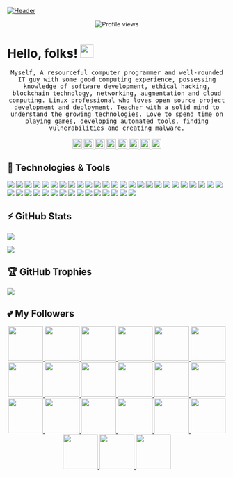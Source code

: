 [![Header](https://github.com/anjaanabishek10/anjaanabishek10/blob/main/name.png "Header")](https://github.com/anjaanabishek10/)

<p align="center">
  <img src="https://komarev.com/ghpvc/?username=anjaanabishek10" alt="Profile views" />
</p>

# Hello, folks! <img src="https://github.com/anjaanabishek10/anjaanabishek10/blob/main/wave.gif" width="30px">

<p align="center">
<samp>
Myself, A resourceful computer programmer and well-rounded IT guy with some good computing experience, possessing knowledge of software development, ethical hacking, blockchain technology, networking, augmentation and cloud computing. Linux professional who loves open source project development and deployment. Teacher with a solid mind to understand the growing technologies. Love to spend time on playing games, developing automated tools, finding vulnerabilities and creating malware.
</samp>
<br> <br>
<a href="https://app.hackthebox.com/profile/411602">
<img src="https://www.hackthebox.com/images/Cube-Icon-RGB-1024.png" alt="Abishek's HTB" width="22px" />
</a>
<a href="https://www.instagram.com/anjaan.abishek">
<img src="https://raw.githubusercontent.com/hussainweb/hussainweb/main/icons/instagram.png" alt="Abishek's Instagram" width="22px" />
</a>
<a href="https://www.facebook.com/anjaan.abishek.10">
<img src="https://raw.githubusercontent.com/peterthehan/peterthehan/master/assets/facebook.svg" alt="Abishek's Facebook" width="22px" />
</a>
<a href="mailto:anjaanabishek10@gmail.com">
<img src="https://cdn.freelogovectors.net/wp-content/uploads/2020/10/gmail_logo_icon-768x576.png" alt="Abishek's GMail" width="22px" />
</a>
<a href="https://www.youtube.com/channel/UCdoAOhGv2b9zTF4649rBnZQ">
<img src="https://raw.githubusercontent.com/peterthehan/peterthehan/master/assets/youtube.svg" alt="Abishek's YouTube" width="22px" />
</a>
<a href="https://twitter.com/AbishekAnjaan">
<img src="https://raw.githubusercontent.com/peterthehan/peterthehan/master/assets/twitter.svg" alt="Abishek's Twitter" width="22px" />
</a>
<a href="https://www.linkedin.com/in/anjaanabishek">
<img src="https://raw.githubusercontent.com/peterthehan/peterthehan/master/assets/linkedin.svg" alt="Abishek's LinkedIn" width="22px" />
</a>
<a href="https://www.hackerrank.com/anjaanabishek10">
<img src="https://1.bp.blogspot.com/-ULT9oDhqr24/XJYCrttOEpI/AAAAAAAAJYE/inXHXlzblBI3SbcGpiUj4TMNj-E8uPlaQCK4BGAYYCw/s1600/logo%2Bhackerrank%2Bicon.png" alt="Abishek's HackerRank" width="22px" />
</a>
</p>

## 🔧 Technologies & Tools

![](https://img.shields.io/badge/OS-Linux-informational?style=flat&logo=linux&logoColor=brightgreen&color=brightgreen)
![](https://img.shields.io/badge/OS-Windows-informational?style=flat&logo=windows&logoColor=brightgreen&color=brightgreen)
![](https://img.shields.io/badge/OS-Mac-informational?style=flat&logo=apple&logoColor=brightgreen&color=brightgreen)
![](https://img.shields.io/badge/Editor-VS%20Code-informational?style=flat&logo=visual-studio-code&logoColor=brightgreen&color=blueviolet)
![](https://img.shields.io/badge/Editor-PyCharm-informational?style=flat&logo=pycharm&logoColor=brightgreen&color=blueviolet)
![](https://img.shields.io/badge/Editor-Eclipse-informational?style=flat&logo=eclipse&logoColor=brightgreen&color=blueviolet)
![](https://img.shields.io/badge/Editor-Atom-informational?style=flat&logo=atom&logoColor=brightgreen&color=blueviolet)
![](https://img.shields.io/badge/Editor-Nano-informational?style=flat&logo=nano&logoColor=brightgreen&color=blueviolet)
![](https://img.shields.io/badge/Editor-Vim-informational?style=flat&logo=vim&logoColor=brightgreen&color=blueviolet)
![](https://img.shields.io/badge/Code-Python-informational?style=flat&logo=python&logoColor=brightgreen&color=blue)
![](https://img.shields.io/badge/Code-C-informational?style=flat&logo=c&logoColor=brightgreen&color=blue)
![](https://img.shields.io/badge/Code-Java-informational?style=flat&logo=java&logoColor=brightgreen&color=blue)
![](https://img.shields.io/badge/Code-Ruby-informational?style=flat&logo=ruby&logoColor=brightgreen&color=blue)
![](https://img.shields.io/badge/Code-Perl-informational?style=flat&logo=perl&logoColor=brightgreen&color=blue)
![](https://img.shields.io/badge/Code-Swift-informational?style=flat&logo=swift&logoColor=brightgreen&color=blue)
![](https://img.shields.io/badge/Tool-Ansible-informational?style=flat&logo=ansible&logoColor=brightgreen&color=yellow)
![](https://img.shields.io/badge/Tool-Apache-informational?style=flat&logo=apache&logoColor=brightgreen&color=yellow)
![](https://img.shields.io/badge/Tool-Bitbucket-informational?style=flat&logo=bitbucket&logoColor=brightgreen&color=yellow)
![](https://img.shields.io/badge/Tool-Cisco-informational?style=flat&logo=cisco&logoColor=brightgreen&color=yellow)
![](https://img.shields.io/badge/Tool-CURL-informational?style=flat&logo=curl&logoColor=brightgreen&color=yellow)
![](https://img.shields.io/badge/Tool-Docker-informational?style=flat&logo=docker&logoColor=brightgreen&color=yellow)
![](https://img.shields.io/badge/Tool-Ethereum-informational?style=flat&logo=ethereum&logoColor=brightgreen&color=yellow)
![](https://img.shields.io/badge/Tool-Firebase-informational?style=flat&logo=firebase&logoColor=brightgreen&color=yellow)
![](https://img.shields.io/badge/Tool-Git-informational?style=flat&logo=git&logoColor=brightgreen&color=yellow)
![](https://img.shields.io/badge/Tool-GitHub-informational?style=flat&logo=github&logoColor=brightgreen&color=yellow)
![](https://img.shields.io/badge/Tool-Hyperledger-informational?style=flat&logo=hyperledger&logoColor=brightgreen&color=yellow)
![](https://img.shields.io/badge/Tool-Kubernetes-informational?style=flat&logo=kubernetes&logoColor=brightgreen&color=yellow)
![](https://img.shields.io/badge/Tool-Linode-informational?style=flat&logo=linode&logoColor=brightgreen&color=yellow)
![](https://img.shields.io/badge/Tool-MariaDB-informational?style=flat&logo=mariadb&logoColor=brightgreen&color=yellow)
![](https://img.shields.io/badge/Tool-MongoDB-informational?style=flat&logo=mongodb&logoColor=brightgreen&color=yellow)
![](https://img.shields.io/badge/Tool-NGINX-informational?style=flat&logo=nginx&logoColor=brightgreen&color=yellow)
![](https://img.shields.io/badge/Tool-Ngrok-informational?style=flat&logo=ngrok&logoColor=brightgreen&color=yellow)
![](https://img.shields.io/badge/Tool-OWASP-informational?style=flat&logo=owasp&logoColor=brightgreen&color=yellow)
![](https://img.shields.io/badge/Tool-Unity-informational?style=flat&logo=unity&logoColor=brightgreen&color=yellow)
![](https://img.shields.io/badge/Tool-Unreal%20Engine-informational?style=flat&logo=unreal%20engine&logoColor=brightgreen&color=yellow)
![](https://img.shields.io/badge/Tool-VirtualBox-informational?style=flat&logo=virtualbox&logoColor=brightgreen&color=yellow)
![](https://img.shields.io/badge/Cloud-AWS-informational?style=flat&logo=amazon%20aws&logoColor=brightgreen&color=9cf)
![](https://img.shields.io/badge/Cloud-DigitalOcean-informational?style=flat&logo=digitalocean&logoColor=brightgreen&color=9cf)
![](https://img.shields.io/badge/Cloud-Azure-informational?style=flat&logo=microsoft%20azure&logoColor=brightgreen&color=9cf)
![](https://img.shields.io/badge/Shell-Bash-informational?style=flat&logo=gnu%20bash&logoColor=brightgreen&color=red)

## ⚡ GitHub Stats

![](https://github-readme-stats.vercel.app/api?username=anjaanabishek10&hide_title=true&hide_border=true&show_icons=true&include_all_commits=true&count_private=true&line_height=21&text_color=000&icon_color=000&bg_color=0,ea6161,ffc64d,fffc4d,52fa5a&theme=graywhite)

![](https://github-readme-stats.vercel.app/api/top-langs/?username=anjaanabishek10&hide=html&hide_title=true&hide_border=true&layout=compact&langs_count=6&exclude_repo=comp426,Redventures-Movie-Quotes&text_color=000&icon_color=fff&bg_color=0,52fa5a,4dfcff,c64dff&theme=graywhite)

## 🏆 GitHub Trophies

![](https://github-profile-trophy.vercel.app/?username=anjaanabishek10&no-bg=true&no-frame=true&theme=onedark)

## 💕 My Followers

<p align="center">
<a href="https://github.com/hackerofhavoc">
<img src="https://avatars.githubusercontent.com/u/84559514?s=100&v=4" height="80px" width="80px" />
</a>
<a href="https://github.com/hackerofhavoc">
<img src="https://avatars.githubusercontent.com/u/84559514?s=100&v=4" height="80px" width="80px" />
</a>
<a href="https://github.com/hackerofhavoc">
<img src="https://avatars.githubusercontent.com/u/84559514?s=100&v=4" height="80px" width="80px" />
</a>
<a href="https://github.com/hackerofhavoc">
<img src="https://avatars.githubusercontent.com/u/84559514?s=100&v=4" height="80px" width="80px" />
</a>
<a href="https://github.com/hackerofhavoc">
<img src="https://avatars.githubusercontent.com/u/84559514?s=100&v=4" height="80px" width="80px" />
</a>
<a href="https://github.com/hackerofhavoc">
<img src="https://avatars.githubusercontent.com/u/84559514?s=100&v=4" height="80px" width="80px" />
</a>
<a href="https://github.com/hackerofhavoc">
<img src="https://avatars.githubusercontent.com/u/84559514?s=100&v=4" height="80px" width="80px" />
</a>
<a href="https://github.com/hackerofhavoc">
<img src="https://avatars.githubusercontent.com/u/84559514?s=100&v=4" height="80px" width="80px" />
</a>
<a href="https://github.com/hackerofhavoc">
<img src="https://avatars.githubusercontent.com/u/84559514?s=100&v=4" height="80px" width="80px" />
</a>
<a href="https://github.com/hackerofhavoc">
<img src="https://avatars.githubusercontent.com/u/84559514?s=100&v=4" height="80px" width="80px" />
</a>
<a href="https://github.com/hackerofhavoc">
<img src="https://avatars.githubusercontent.com/u/84559514?s=100&v=4" height="80px" width="80px" />
</a>
<a href="https://github.com/hackerofhavoc">
<img src="https://avatars.githubusercontent.com/u/84559514?s=100&v=4" height="80px" width="80px" />
</a>
<a href="https://github.com/hackerofhavoc">
<img src="https://avatars.githubusercontent.com/u/84559514?s=100&v=4" height="80px" width="80px" />
</a>
<a href="https://github.com/hackerofhavoc">
<img src="https://avatars.githubusercontent.com/u/84559514?s=100&v=4" height="80px" width="80px" />
</a>
<a href="https://github.com/hackerofhavoc">
<img src="https://avatars.githubusercontent.com/u/84559514?s=100&v=4" height="80px" width="80px" />
</a>
<a href="https://github.com/hackerofhavoc">
<img src="https://avatars.githubusercontent.com/u/84559514?s=100&v=4" height="80px" width="80px" />
</a>
<a href="https://github.com/hackerofhavoc">
<img src="https://avatars.githubusercontent.com/u/84559514?s=100&v=4" height="80px" width="80px" />
</a>
<a href="https://github.com/hackerofhavoc">
<img src="https://avatars.githubusercontent.com/u/84559514?s=100&v=4" height="80px" width="80px" />
</a>
<a href="https://github.com/hackerofhavoc">
<img src="https://avatars.githubusercontent.com/u/84559514?s=100&v=4" height="80px" width="80px" />
</a>
<a href="https://github.com/hackerofhavoc">
<img src="https://avatars.githubusercontent.com/u/84559514?s=100&v=4" height="80px" width="80px" />
</a>
<a href="https://github.com/hackerofhavoc">
<img src="https://avatars.githubusercontent.com/u/84559514?s=100&v=4" height="80px" width="80px" />
</a>

</p>
